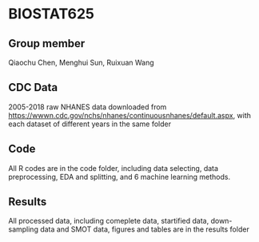 # BIOSTAT625 

## Group member
Qiaochu Chen, Menghui Sun, Ruixuan Wang

## CDC Data
2005-2018 raw NHANES data downloaded from https://wwwn.cdc.gov/nchs/nhanes/continuousnhanes/default.aspx, with each dataset of different years in the same folder

## Code
All R codes are in the code folder, including data selecting, data preprocessing, EDA and splitting, and 6 machine learning methods.

## Results
All processed data, including comeplete data, startified data, down-sampling data and SMOT data, figures and tables are in the results folder 
